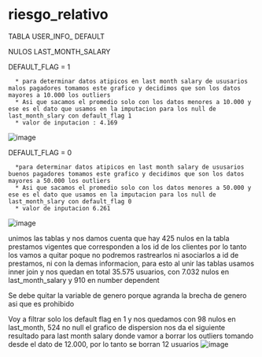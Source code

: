 # riesgo_relativo
TABLA USER_INFO_ DEFAULT

NULOS LAST_MONTH_SALARY

  DEFAULT_FLAG = 1
  
      * para determinar datos atipicos en last month salary de ususarios malos pagadores tomamos este grafico y decidimos que son los datos mayores a 10.000 los outliers
      * Asi que sacamos el promedio solo con los datos menores a 10.000 y ese es el dato que usamos en la imputacion para los null de last_month_slary con default_flag 1
      * valor de inputacion : 4.169
      
![image](https://github.com/user-attachments/assets/26ca519c-6404-484a-810c-81717751d982)

   DEFAULT_FLAG = 0
   
      *para determinar datos atipicos en last month salary de ususarios buenos pagadores tomamos este grafico y decidimos que son los datos mayores a 50.000 los outliers 
      * Asi que sacamos el promedio solo con los datos menores a 50.000 y ese es el dato que usamos en la imputacion para los null de last_month_slary con default_flag 0
      * valor de inputacion 6.261
      
![image](https://github.com/user-attachments/assets/fd3589c6-757d-46df-95ec-dedd09a79478)






unimos las tablas y nos damos cuenta que hay 425 nulos en la tabla prestamos vigentes que corresponden a los id de los clientes por lo tanto los vamos a quitar poque no podremos rastrearlos ni asociarlos a id de prestamos, ni con la demas informacion, para esto al unir las tablas usamos inner join y nos quedan en total 35.575 usuarios, con 7.032 nulos en last_month_salary y 910 en number dependent 
 
Se debe quitar la variable de genero porque agranda la brecha de genero asi que es prohibido 

Voy a filtrar solo los default flag en 1 y nos quedamos con 98 nulos en last_month, 524 no null
el grafico de dispersion nos da el siguiente resultado para last month salary donde vamor a borrar los outliers tomando desde el dato de 12.000, por lo tanto se borran 12 usuarios 
![image](https://github.com/user-attachments/assets/4f0f5135-13a3-4826-86f1-379e65df3ceb)
